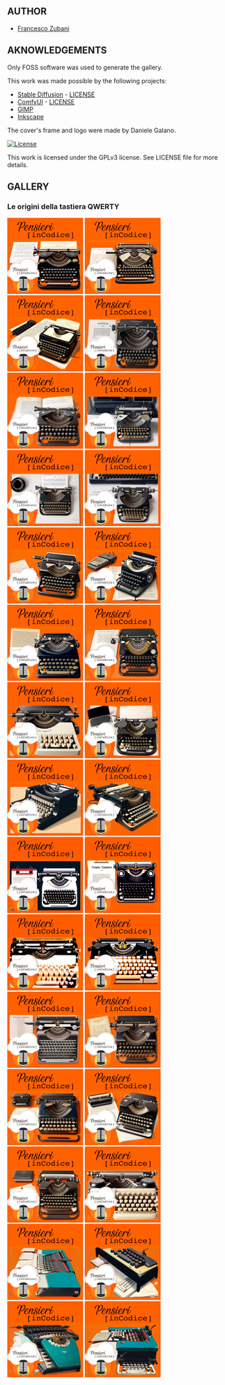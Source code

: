 ## AUTHOR

- [Francesco Zubani](https://www.linkedin.com/in/francesco-zubani-5957081a6/)

## AKNOWLEDGEMENTS

Only FOSS software was used to generate the gallery.

This work was made possible by the following projects:

- [Stable Diffusion](https://github.com/CompVis/stable-diffusion) - [LICENSE](https://github.com/CompVis/stable-diffusion/blob/main/LICENSE)
- [ComfyUI](https://github.com/comfyanonymous/ComfyUI) - [LICENSE](https://github.com/comfyanonymous/ComfyUI/blob/master/LICENSE)
- [GIMP](https://www.gimp.org/)
- [Inkscape](https://inkscape.org/)

The cover's frame and logo were made by Daniele Galano.

[![License](https://img.shields.io/badge/License-GPL%20v3-blue.svg)](http://www.gnu.org/licenses/gpl-3.0)

This work is licensed under the GPLv3 license.
See LICENSE file for more details.

## GALLERY

### Le origini della tastiera QWERTY

<div class="gallery">
  <a href="PIC13_01.png"><img class="thumbnail" src="./thumbs/PIC13_01.png" alt="PIC13_01"></a>
  <a href="PIC13_02.png"><img class="thumbnail" src="./thumbs/PIC13_02.png" alt="PIC13_02"></a>
  <a href="PIC13_03.png"><img class="thumbnail" src="./thumbs/PIC13_03.png" alt="PIC13_03"></a>
  <a href="PIC13_04.png"><img class="thumbnail" src="./thumbs/PIC13_04.png" alt="PIC13_04"></a>
  <a href="PIC13_05.png"><img class="thumbnail" src="./thumbs/PIC13_05.png" alt="PIC13_05"></a>
  <a href="PIC13_06.png"><img class="thumbnail" src="./thumbs/PIC13_06.png" alt="PIC13_06"></a>
  <a href="PIC13_07.png"><img class="thumbnail" src="./thumbs/PIC13_07.png" alt="PIC13_07"></a>
  <a href="PIC13_08.png"><img class="thumbnail" src="./thumbs/PIC13_08.png" alt="PIC13_08"></a>
  <a href="PIC13_09.png"><img class="thumbnail" src="./thumbs/PIC13_09.png" alt="PIC13_09"></a>
  <a href="PIC13_10.png"><img class="thumbnail" src="./thumbs/PIC13_10.png" alt="PIC13_10"></a>
  <a href="PIC13_11.png"><img class="thumbnail" src="./thumbs/PIC13_11.png" alt="PIC13_11"></a>
  <a href="PIC13_12.png"><img class="thumbnail" src="./thumbs/PIC13_12.png" alt="PIC13_12"></a>
  <a href="PIC13_13.png"><img class="thumbnail" src="./thumbs/PIC13_13.png" alt="PIC13_13"></a>
  <a href="PIC13_14.png"><img class="thumbnail" src="./thumbs/PIC13_14.png" alt="PIC13_14"></a>
  <a href="PIC13_15.png"><img class="thumbnail" src="./thumbs/PIC13_15.png" alt="PIC13_15"></a>
  <a href="PIC13_16.png"><img class="thumbnail" src="./thumbs/PIC13_16.png" alt="PIC13_16"></a>
  <a href="PIC13_17.png"><img class="thumbnail" src="./thumbs/PIC13_17.png" alt="PIC13_17"></a>
  <a href="PIC13_18.png"><img class="thumbnail" src="./thumbs/PIC13_18.png" alt="PIC13_18"></a>
  <a href="PIC13_19.png"><img class="thumbnail" src="./thumbs/PIC13_19.png" alt="PIC13_19"></a>
  <a href="PIC13_20.png"><img class="thumbnail" src="./thumbs/PIC13_20.png" alt="PIC13_20"></a>
  <a href="PIC13_21.png"><img class="thumbnail" src="./thumbs/PIC13_21.png" alt="PIC13_21"></a>
  <a href="PIC13_22.png"><img class="thumbnail" src="./thumbs/PIC13_22.png" alt="PIC13_22"></a>
  <a href="PIC13_23.png"><img class="thumbnail" src="./thumbs/PIC13_23.png" alt="PIC13_23"></a>
  <a href="PIC13_24.png"><img class="thumbnail" src="./thumbs/PIC13_24.png" alt="PIC13_24"></a>
  <a href="PIC13_25.png"><img class="thumbnail" src="./thumbs/PIC13_25.png" alt="PIC13_25"></a>
  <a href="PIC13_26.png"><img class="thumbnail" src="./thumbs/PIC13_26.png" alt="PIC13_26"></a>
  <a href="PIC13_27.png"><img class="thumbnail" src="./thumbs/PIC13_27.png" alt="PIC13_27"></a>
  <a href="PIC13_28.png"><img class="thumbnail" src="./thumbs/PIC13_28.png" alt="PIC13_28"></a>
  <a href="PIC13_29.png"><img class="thumbnail" src="./thumbs/PIC13_29.png" alt="PIC13_29"></a>
  <a href="PIC13_30.png"><img class="thumbnail" src="./thumbs/PIC13_30.png" alt="PIC13_30"></a>
</div>
</body>
</html>
